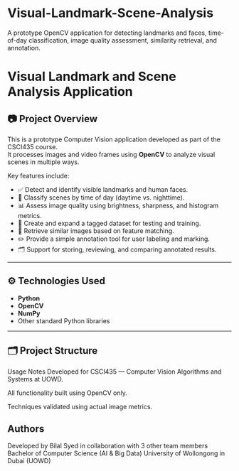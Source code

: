 # Visual-Landmark-Scene-Analysis
A prototype OpenCV application for detecting landmarks and faces, time-of-day classification, image quality assessment, similarity retrieval, and annotation.
# Visual Landmark and Scene Analysis Application

## 📷 Project Overview

This is a prototype Computer Vision application developed as part of the CSCI435 course.  
It processes images and video frames using **OpenCV** to analyze visual scenes in multiple ways.

Key features include:
- ✅ Detect and identify visible landmarks and human faces.
- 🌙 Classify scenes by time of day (daytime vs. nighttime).
- 📊 Assess image quality using brightness, sharpness, and histogram metrics.
- 📁 Create and expand a tagged dataset for testing and training.
- 🔗 Retrieve similar images based on feature matching.
- ✏️ Provide a simple annotation tool for user labeling and marking.
- 🗂️ Support for storing, reviewing, and comparing annotated results.

---

## ⚙️ Technologies Used

- **Python**
- **OpenCV**
- **NumPy**
- Other standard Python libraries

---

## 🗂️ Project Structure

Usage Notes
Developed for CSCI435 — Computer Vision Algorithms and Systems at UOWD.

All functionality built using OpenCV only.

Techniques validated using actual image metrics.
## Authors
Developed by Bilal Syed in collaboration with 3 other team members
Bachelor of Computer Science (AI & Big Data)
University of Wollongong in Dubai (UOWD)
